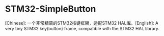 # STM32-SimpleButton
[Chinese]: 一个非常精简的STM32按键框架，适配STM32 HAL库。[English]: A very tiny STM32 key(button) frame, compatible with the STM32 HAL library.
